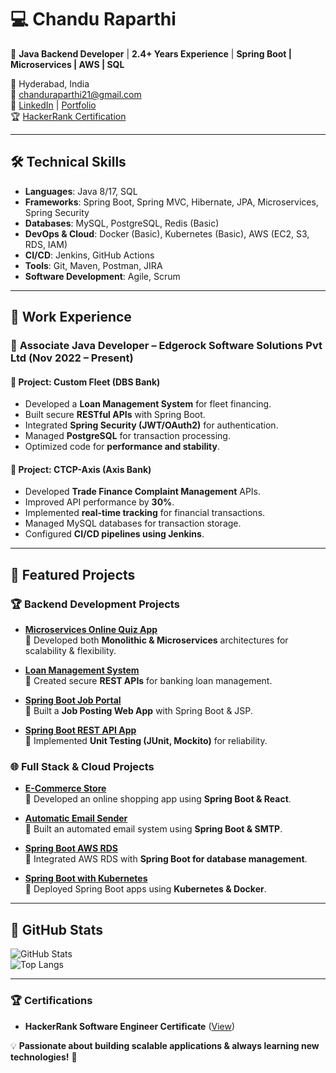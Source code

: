 # 💻 Chandu Raparthi  

🚀 **Java Backend Developer** | **2.4+ Years Experience** | **Spring Boot | Microservices | AWS | SQL**  

📍 Hyderabad, India  
📧 chanduraparthi21@gmail.com  
🔗 [LinkedIn](https://www.linkedin.com/in/chandu-raparthi/) | [Portfolio](https://chanduraaparthi21.github.io/Chandu-Portfolio/)  
🏆 [HackerRank Certification](https://www.hackerrank.com/certificates/9f387764269a)  

---

## 🛠️ Technical Skills  

- **Languages**: Java 8/17, SQL  
- **Frameworks**: Spring Boot, Spring MVC, Hibernate, JPA, Microservices, Spring Security  
- **Databases**: MySQL, PostgreSQL, Redis (Basic)  
- **DevOps & Cloud**: Docker (Basic), Kubernetes (Basic), AWS (EC2, S3, RDS, IAM)  
- **CI/CD**: Jenkins, GitHub Actions  
- **Tools**: Git, Maven, Postman, JIRA  
- **Software Development**: Agile, Scrum  

---

## 📌 Work Experience  

### 🔹 **Associate Java Developer** – Edgerock Software Solutions Pvt Ltd (Nov 2022 – Present)  

#### 📌 **Project: Custom Fleet (DBS Bank)**  
- Developed a **Loan Management System** for fleet financing.  
- Built secure **RESTful APIs** with Spring Boot.  
- Integrated **Spring Security (JWT/OAuth2)** for authentication.  
- Managed **PostgreSQL** for transaction processing.  
- Optimized code for **performance and stability**.  

#### 📌 **Project: CTCP-Axis (Axis Bank)**  
- Developed **Trade Finance Complaint Management** APIs.  
- Improved API performance by **30%**.  
- Implemented **real-time tracking** for financial transactions.  
- Managed MySQL databases for transaction storage.  
- Configured **CI/CD pipelines using Jenkins**.  

---

## 🌟 Featured Projects  

### 🏆 **Backend Development Projects**  

- **[Microservices Online Quiz App](https://github.com/ChanduRaaparthi21/microservices)**  
  🔹 Developed both **Monolithic & Microservices** architectures for scalability & flexibility.  

- **[Loan Management System](https://github.com/ChanduRaaparthi21/Loan-Management-)**  
  🔹 Created secure **REST APIs** for banking loan management.  

- **[Spring Boot Job Portal](https://github.com/ChanduRaaparthi21/Chandu-Job-Portal-Web-App)**  
  🔹 Built a **Job Posting Web App** with Spring Boot & JSP.  

- **[Spring Boot REST API App](https://github.com/ChanduRaaparthi21/Rest-api-application)**  
  🔹 Implemented **Unit Testing (JUnit, Mockito)** for reliability.  

### 🌐 **Full Stack & Cloud Projects**  

- **[E-Commerce Store](https://github.com/ChanduRaaparthi21/E-commerce-chandu)**  
  🔹 Developed an online shopping app using **Spring Boot & React**.  

- **[Automatic Email Sender](https://github.com/ChanduRaaparthi21/Automatic-Email-Sender-Hr)**  
  🔹 Built an automated email system using **Spring Boot & SMTP**.  

- **[Spring Boot AWS RDS](https://github.com/ChanduRaaparthi21/springboot-aws-rds)**  
  🔹 Integrated AWS RDS with **Spring Boot for database management**.  

- **[Spring Boot with Kubernetes](https://github.com/ChanduRaaparthi21/springboot-crud-k8s-example)**  
  🔹 Deployed Spring Boot apps using **Kubernetes & Docker**.  

---

## 🚀 GitHub Stats  

![GitHub Stats](https://github-readme-stats.vercel.app/api?username=ChanduRaaparthi21&show_icons=true&theme=radical)  
![Top Langs](https://github-readme-stats.vercel.app/api/top-langs/?username=ChanduRaaparthi21&layout=compact&theme=radical)  

---

### 🏆 Certifications  
- **HackerRank Software Engineer Certificate** ([View](https://www.hackerrank.com/certificates/9f387764269a))  

💡 **Passionate about building scalable applications & always learning new technologies!** 🚀
